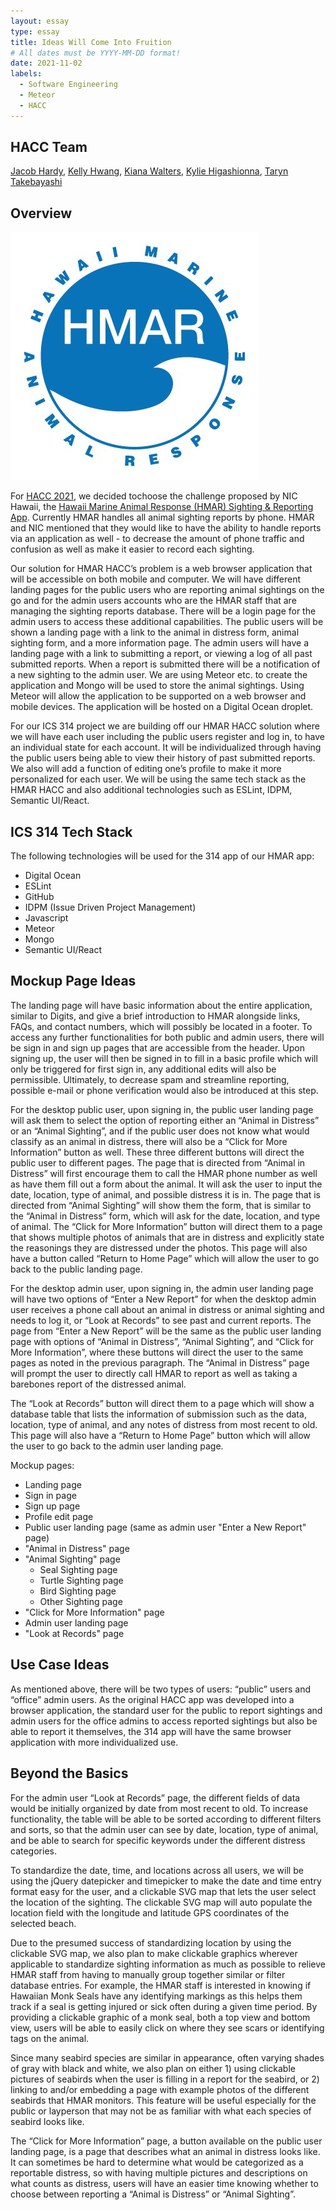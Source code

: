 ```yaml
---
layout: essay
type: essay
title: Ideas Will Come Into Fruition
# All dates must be YYYY-MM-DD format!
date: 2021-11-02
labels:
  - Software Engineering
  - Meteor
  - HACC
---
```


## HACC Team
[Jacob Hardy](https://jakehardy95.github.io/), [Kelly Hwang](https://hwangkyh.github.io/), [Kiana Walters](https://kianaleilani.github.io/), [Kylie Higashionna](https://kyliehigashionna.github.io/), [Taryn Takebayashi](https://microtaryn.github.io/)


## Overview

<img class="ui small left floated rounded image" src="../images/hmar-logo.jpg">

For [HACC 2021](https://hacc.hawaii.gov/), we decided to ​choose the challenge proposed by NIC Hawaii, the [Hawaii Marine Animal Response (HMAR) Sighting & Reporting App](https://hacc.hawaii.gov/wp-content/uploads/2021/10/NIC_Challenge-Submission-Form_2021.pdf). Currently HMAR handles all animal sighting reports by phone. HMAR and NIC mentioned that they would like to have the ability to handle reports via an application as well - to decrease the amount of phone traffic and confusion as well as make it easier to record each sighting.

Our solution for HMAR HACC’s problem is a web browser application that will be accessible on both mobile and computer. We will have different landing pages for the public users who are reporting animal sightings on the go and for the admin users accounts who are the HMAR staff that are managing the sighting reports database. There will be a login page for the admin users to access these additional capabilities. The public users will be shown a landing page with a link to the animal in distress form, animal sighting form, and a more information page. The admin users will have a landing page with a link to submitting a report, or viewing a log of all past submitted reports. When a report is submitted there will be a notification of a new sighting to the admin user. We are using Meteor etc. to create the application and Mongo will be used to store the animal sightings. Using Meteor will allow the application to be supported on a web browser and mobile devices. The application will be hosted on a Digital Ocean droplet.

For our ICS 314 project we are building off our HMAR HACC solution where we will have each user including the public users register and log in, to have an individual state for each account. It will be individualized through having the public users being able to view their history of past submitted reports. We also will add a function of editing one’s profile to make it more personalized for each user. We will be using the same tech stack as the HMAR HACC and also additional technologies such as ESLint, IDPM, Semantic UI/React.


## ICS 314 Tech Stack
The following technologies will be used for the 314 app of our HMAR app:
* Digital Ocean
* ESLint
* GitHub
* IDPM (Issue Driven Project Management)
* Javascript
* Meteor
* Mongo
* Semantic UI/React


## Mockup Page Ideas

The landing page will have basic information about the entire application, similar to Digits, and give a brief introduction to HMAR alongside links, FAQs, and contact numbers, which will possibly be located in a footer. To access any further functionalities for both public and admin users, there will be sign in and sign up pages that are accessible from the header. Upon signing up, the user will then be signed in to fill in a basic profile which will only be triggered for first sign in, any additional edits will also be permissible. Ultimately, to decrease spam and streamline reporting, possible e-mail or phone verification would also be introduced at this step.

For the desktop public user, upon signing in, the public user landing page will ask them to select the option of reporting either an “Animal in Distress” or an “Animal Sighting”, and if the public user does not know what would classify as an animal in distress, there will also be a “Click for More Information” button as well. These three different buttons will direct the public user to different pages. The page that is directed from “Animal in Distress” will first encourage them to call the HMAR phone number as well as have them fill out a form about the animal. It will ask the user to input the date, location, type of animal, and possible distress it is in. The page that is directed from “Animal Sighting” will show them the form, that is similar to the “Animal in Distress” form, which will ask for the date, location, and type of animal. The “Click for More Information” button will direct them to a page that shows multiple photos of animals that are in distress and explicitly state the reasonings they are distressed under the photos. This page will also have a button called “Return to Home Page” which will allow the user to go back to the public landing page.

For the desktop admin user, upon signing in, the admin user landing page will have two options of “Enter a New Report” for when the desktop admin user receives a phone call about an animal in distress or animal sighting and needs to log it, or “Look at Records” to see past and current reports. The page from “Enter a New Report” will be the same as the public user landing page with options of “Animal in Distress”, “Animal Sighting”, and “Click for More Information”, where these buttons will direct the user to the same pages as noted in the previous paragraph. The “Animal in Distress” page will prompt the user to directly call HMAR to report as well as taking a barebones report of the distressed animal.

The “Look at Records” button will direct them to a page which will show a database table that lists the information of submission such as the data, location, type of animal, and any notes of distress from most recent to old. This page will also have a “Return to Home Page” button which will allow the user to go back to the admin user landing page.

Mockup pages:
* Landing page
* Sign in page
* Sign up page
* Profile edit page
* Public user landing page (same as admin user "Enter a New Report" page)
* "Animal in Distress" page
* "Animal Sighting" page
  * Seal Sighting page
  * Turtle Sighting page
  * Bird Sighting page
  * Other Sighting page
* "Click for More Information" page
* Admin user landing page
* "Look at Records" page


## Use Case Ideas

As mentioned above, there will be two types of users: “public” users and “office” admin users. As the original HACC app was developed into a browser application, the standard user for the public to report sightings and admin users for the office admins to access reported sightings but also be able to report it themselves, the 314 app will have the same browser application with more individualized use.


## Beyond the Basics

For the admin user “Look at Records” page, the different fields of data would be initially organized by date from most recent to old. To increase functionality, the table will be able to be sorted according to different filters and sorts, so that the admin user can see by date, location, type of animal, and be able to search for specific keywords under the different distress categories.

To standardize the date, time, and locations across all users, we will be using the jQuery datepicker and timepicker to make the date and time entry format easy for the user, and a clickable SVG map that lets the user select the location of the sighting. The clickable SVG map will auto populate the location field with the longitude and latitude GPS coordinates of the selected beach.

Due to the presumed success of standardizing location by using the clickable SVG map, we also plan to make clickable graphics wherever applicable to standardize sighting information as much as possible to relieve HMAR staff from having to manually group together similar or filter database entries. For example, the HMAR staff is interested in knowing if Hawaiian Monk Seals have any identifying markings as this helps them track if a seal is getting injured or sick often during a given time period. By providing a clickable graphic of a monk seal, both a top view and bottom view, users will be able to easily click on where they see scars or identifying tags on the animal.

Since many seabird species are similar in appearance, often varying shades of gray with black and white, we also plan on either 1) using clickable pictures of seabirds when the user is filling in a report for the seabird, or 2) linking to and/or embedding a page with example photos of the different seabirds that HMAR monitors. This feature will be useful especially for the public or layperson that may not be as familiar with what each species of seabird looks like.

The “Click for More Information” page, a button available on the public user landing page, is a page that describes what an animal in distress looks like. It can sometimes be hard to determine what would be categorized as a reportable distress, so with having multiple pictures and descriptions on what counts as distress, users will have an easier time knowing whether to choose between reporting a “Animal is Distress” or “Animal Sighting”.


